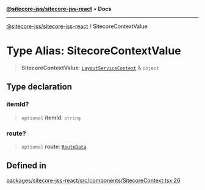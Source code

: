 [**@sitecore-jss/sitecore-jss-react**](../README.md) • **Docs**

***

[@sitecore-jss/sitecore-jss-react](../README.md) / SitecoreContextValue

# Type Alias: SitecoreContextValue

> **SitecoreContextValue**: [`LayoutServiceContext`](../interfaces/LayoutServiceContext.md) & `object`

## Type declaration

### itemId?

> `optional` **itemId**: `string`

### route?

> `optional` **route**: [`RouteData`](../interfaces/RouteData.md)

## Defined in

[packages/sitecore-jss-react/src/components/SitecoreContext.tsx:26](https://github.com/Sitecore/jss/blob/9fded091a348a586c285b62bab7a9afba0a841bc/packages/sitecore-jss-react/src/components/SitecoreContext.tsx#L26)
